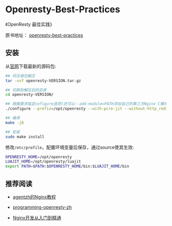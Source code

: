 # Openresty-Best-Practices

《OpenResty 最佳实践》

原书地址： [openresty-best-practices](https://moonbingbing.gitbooks.io/openresty-best-practices)

## 安装

从[官网](http://openresty.org/en/download.html)下载最新的源码包:

```bash
## 将压缩包解压
tar -xvf openresty-VERSION.tar.gz

## 切换到解压后的目录
cd openresty-VERSION/

## 根据需求指定cofigure选项(还可以--add-module=PATH添加自己的第三方Nginx C模块)
./configure --prefix=/opt/openresty --with-pcre-jit --without-http_redis2_module --with-http_iconv_module -j8

## 编译
make -j8

## 安装
sudo make install
```

修改`/etc/profile`，配置环境变量后保存，通过source使其生效:

```bash
OPENRESTY_HOME=/opt/openresty
LUAJIT_HOME=/opt/openresty/luajit
export PATH=$PATH:$OPENRESTY_HOME/bin:$LUAJIT_HOME/bin
```

## 推荐阅读

- [agentzh的Nginx教程](https://openresty.org/download/agentzh-nginx-tutorials-zhcn.html)

- [programming-openresty-zh](https://github.com/iresty/programming-openresty-zh)

- [Nginx开发从入门到精通](http://tengine.taobao.org/book/index.html)